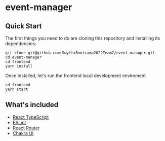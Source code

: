 # event-manager

## Quick Start
The first things you need to do are cloning this repository and installing its dependencies:

```
git clone git@github.com:SwyftxBootcamp2022Team2/event-manager.git
cd event-manager
cd frontend
yarn install
```

Once installed, let's run the frontend local development enviroment
```
cd frontend
yarn start
```

## What's included
- [React TypeScript](https://www.typescriptlang.org/docs/handbook/react.html)
- [ESLint](https://eslint.org/docs/latest/)
- [React Router](https://reactrouter.com/docs/en/v6)
- [Chakra UI](https://chakra-ui.com/)
